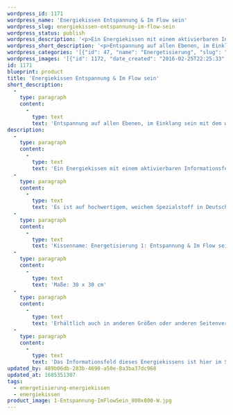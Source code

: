 ```yaml
---
wordpress_id: 1171
wordpress_name: 'Energiekissen Entspannung & Im Flow sein'
wordpress_slug: energiekissen-entspannung-im-flow-sein
wordpress_status: publish
wordpress_description: '<p>Ein Energiekissen mit einem aktivierbaren Informationsfeld zu Entspannung und Im Flow sein sowie dem energetischen Zugang zu den dazugehörigen universellen Wissenspools.</p><p>Es ist auf hochwertigem, weichem Spezialstoff in Deutschland gedruckt und sorgfältig in Handarbeit in Deutschland mit Reißverschluss genäht. Laut Herstellerangaben ist der farbintensive Druck 70 Jahre lichtecht, waschbar (Wollwaschgang, 20°) und in einem umweltorientierten Verfahren hergestellt.</p><p>Kissenname: Energetisierung 1: Entspannung &amp; Im Flow sein. Reihe: Energetisierung</p><p>Maße: 30 x 30 cm</p><p>Erhältlich auch in anderen Größen oder anderen Seitenverhältnissen. Bitte kontaktieren Sie uns hierfür unter <a href="mailto:info@elvedenverlag.de">info@elvedenverlag.de</a>.</p><p>Das Informationsfeld dieses Energiekissens ist hier im Shop auch erhältlich als <a href="https://my.feenbaum.de/produkt-kategorie/energiebilder/fotokarten/energetisierung-fotokarten/">Fotokarte</a>, <a href="https://my.feenbaum.de/produkt-kategorie/energiebilder/wandbilder/energetisierung/">Wandbild</a> und <a href="https://my.feenbaum.de/produkt-kategorie/energiesprays/energetisierung-energiesprays/">Energiespray</a></p><p><a href="https://my.feenbaum.de/anwendung-energiekissen/">Anwendungshinweise</a></p>'
wordpress_short_description: '<p>Entspannung auf allen Ebenen, im Einklang sein mit dem was ist</p>'
wordpress_categories: '[{"id": 47, "name": "Energetisierung", "slug": "energetisierung-energiekissen"}, {"id": 28, "name": "Energiekissen", "slug": "energiekissen"}]'
wordpress_images: '[{"id": 1172, "date_created": "2016-02-25T22:25:33", "date_created_gmt": "2016-02-25T20:25:33", "date_modified": "2016-02-25T22:25:33", "date_modified_gmt": "2016-02-25T20:25:33", "src": "https://my.feenbaum.de/wp-content/uploads/2016/02/1-Entspannung-ImFlowSein_800x800-W.jpg", "name": "1 Entspannung-ImFlowSein_800x800-W", "alt": ""}]'
id: 1171
blueprint: product
title: 'Energiekissen Entspannung & Im Flow sein'
short_description:
  -
    type: paragraph
    content:
      -
        type: text
        text: 'Entspannung auf allen Ebenen, im Einklang sein mit dem was ist'
description:
  -
    type: paragraph
    content:
      -
        type: text
        text: 'Ein Energiekissen mit einem aktivierbaren Informationsfeld zu Entspannung und Im Flow sein sowie dem energetischen Zugang zu den dazugehörigen universellen Wissenspools.'
  -
    type: paragraph
    content:
      -
        type: text
        text: 'Es ist auf hochwertigem, weichem Spezialstoff in Deutschland gedruckt und sorgfältig in Handarbeit in Deutschland mit Reißverschluss genäht. Laut Herstellerangaben ist der farbintensive Druck 70 Jahre lichtecht, waschbar (Wollwaschgang, 20°) und in einem umweltorientierten Verfahren hergestellt.'
  -
    type: paragraph
    content:
      -
        type: text
        text: 'Kissenname: Energetisierung 1: Entspannung & Im Flow sein. Reihe: Energetisierung'
  -
    type: paragraph
    content:
      -
        type: text
        text: 'Maße: 30 x 30 cm'
  -
    type: paragraph
    content:
      -
        type: text
        text: 'Erhältlich auch in anderen Größen oder anderen Seitenverhältnissen. Bitte kontaktieren Sie uns hierfür unter info@elvedenverlag.de.'
  -
    type: paragraph
    content:
      -
        type: text
        text: 'Das Informationsfeld dieses Energiekissens ist hier im Shop auch erhältlich als Fotokarte, Wandbild und Energiespray'
updated_by: 489b06db-283b-4690-a50e-8a3ba37dc968
updated_at: 1685351307
tags:
  - energetisierung-energiekissen
  - energiekissen
product_image: 1-Entspannung-ImFlowSein_800x800-W.jpg
---
```

